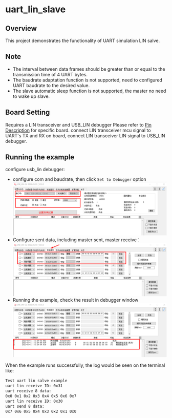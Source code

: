 # uart_lin_slave
## Overview

This project demonstrates the functionality of UART simulation LIN salve.

## Note
- The interval between data frames should be greater than or equal to the transmission time of 4 UART bytes.
- The baudrate adaptation function is not supported, need to configured UART baudrate to the desired value.
- The slave automatic sleep function is not supported, the master no need to wake up slave.

## Board Setting

Requires a LIN transceiver and USB_LIN debugger
Please refer to [Pin Description](lab_board_resource) for specific board.
connect LIN transceiver mcu signal to UART's TX and RX on board, connect LIN transceiver LIN signal to USB_LIN debugger.

## Running the example

configure usb_lin debugger:
- configure com and baudrate, then click `Set to Debugger` option
  ![lin_debugger_configuration](../../../lin/doc/lin_debugger_configuration.png)
- Configure sent data, including master sent, master receive：
  ![lin_debugger_master_sent](../../../lin/slave/doc/lin_debugger_master_sent_config.png)
- Running the example, check the result in debugger window
  ![lin_debugger_master_result](../../../lin/slave/doc/lin_debugger_master_result.png)

When the example runs successfully, the log would be seen on the terminal like:
```console
Test uart lin salve example
uart lin receive ID: 0x31
uart receive 8 data:
0x0 0x1 0x2 0x3 0x4 0x5 0x6 0x7
uart lin receive ID: 0x30
uart send 8 data:
0x7 0x6 0x5 0x4 0x3 0x2 0x1 0x0
```

